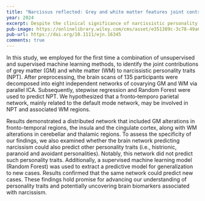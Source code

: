 ```yaml
---
title: "Narcissus reflected: Grey and white matter features joint contribution to the default mode network in predicting narcissistic personality traits"
year: 2024
excerpt: Despite the clinical significance of narcissistic personality, its neural bases have not been clarified yet, primarily because of methodological limitations of the previous studies, such as the low sample size, the use of univariate techniques and the focus on only one brain modality.
pub-image: https://onlinelibrary.wiley.com/cms/asset/e351389c-3c78-49a6-b256-652fe5430666/ejn16345-toc-0001-m.png
pub-url: https://doi.org/10.1111/ejn.16345
comments: true
---
```


In this study, we employed for the first time a combination of unsupervised and supervised machine learning methods, to identify the joint contributions of grey matter (GM) and white matter (WM) to narcissistic personality traits (NPT). After preprocessing, the brain scans of 135 participants were decomposed into eight independent networks of covarying GM and WM via parallel ICA. Subsequently, stepwise regression and Random Forest were used to predict NPT. We hypothesized that a fronto‐temporo parietal network, mainly related to the default mode network, may be involved in NPT and associated WM regions.

Results demonstrated a distributed network that included GM alterations in fronto-temporal regions, the insula and the cingulate cortex, along with WM alterations in cerebellar and thalamic regions. To assess the specificity of our findings, we also examined whether the brain network predicting narcissism could also predict other personality traits (i.e., histrionic, paranoid and avoidant personalities). Notably, this network did not predict such personality traits. Additionally, a supervised machine learning model (Random Forest) was used to extract a predictive model for generalization to new cases. Results confirmed that the same network could predict new cases. These findings hold promise for advancing our understanding of personality traits and potentially uncovering brain biomarkers associated with narcissism.

